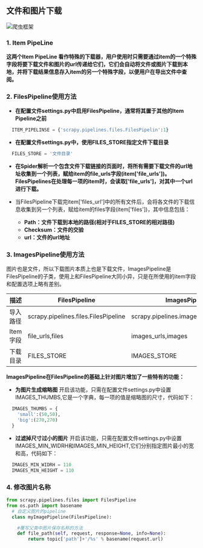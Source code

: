 ## 文件和图片下载
![爬虫框架](E:/坚果云同步/atom书籍/爬虫知识/res/下载文件和图片.png)

### 1. Item PipeLine
**这两个Item PipeLine 看作特殊的下载器，用户使用时只需要通过item的一个特殊字段将要下载文件和图片的url传递给它们，它们会自动将文件或图片下载到本地，并将下载结果信息存入item的另一个特殊字段，以便用户在导出文件中查阅。**

### 2. FilesPipeline使用方法
- **在配置文件settings.py中启用FilesPipeline，通常将其置于其他的Item Pipeline之前**
```python
  ITEM_PIPELINSE = {'scrapy.pipelines.files.FilesPipelin':1}
```
- **在配置文件settings.py中，使用FILES_STORE指定文件下载目录**
```python
  FILES_STORE = '文件目录'
```
- **在Spider解析一个包含文件下载链接的页面时，将所有需要下载文件的url地址收集到一个列表，赋给item的file_urls字段(item['file_urls'])。FilesPipelines在处理每一项的item时，会读取['file_urls']，对其中一个url进行下载。**

- 当FilesPipeline下载完item['files_url']中的所有文件后，会将各文件的下载信息收集到另一个列表，赋给item的files字段(item['files'])，其中信息包括：

    - **Path：文件下载到本地的路径(相对于FILES_STORE的相对路径)**
    - **Checksum：文件的交验**
    - **url：文件的url地址**

### 3. ImagesPipeline使用方法
图片也是文件，所以下载图片本质上也是下载文件，ImagesPipeline是FilesPipeline的子类，使用上和FilesPipeline大同小异，只是在所使用的item字段和配置选项上略有差别。

| 描述     | FilesPipeline                        | ImagesPipeline                         |
| -------- | ------------------------------------ | -------------------------------------- |
| 导入路径 | scrapy.pipelines.files.FilesPipeline | scrapy.pipelines.images.ImagesPipeline |
| Item字段 | file_urls,files                      | images_urls,images                     |
| 下载目录 | FILES_STORE                          | IMAGES_STORE                                       |
**ImagesPipeline在FilesPipeline的基础上针对图片增加了一些特有的功能：**
- **为图片生成缩略图**
开启该功能，只需在配置文件settings.py中设置IMAGES_THUMBS,它是一个字典，每一项的值是缩略图的尺寸，代码如下：
```python
  IMAGES_THUMBS = {
    'small':(50,50),
    'big':(270,270)
  }
```
- **过滤掉尺寸过小的图片**
开启该功能，只需在配置文件settings.py中设置IMAGES_MIN_WIDRH和IMAGES_MIN_HEIGHT,它们分别指定图片最小的宽和高，代码如下：
```python
  IMAGES_MIN_WIDRH = 110
  IMAGES_MIN_HEIGHT = 110
```
### 4. 修改图片名称
```python
from scrapy.pipelines.files import FilesPipeline
from os.path import basename
  # 自定义图片的pipeline
  class myImagePipeline(FilesPipeline):

    #覆写父类中图片保存名称的方法
    def file_path(self, request, response=None, info=None):
        return topic['path']+'/%s' % basename(request.url)
```
